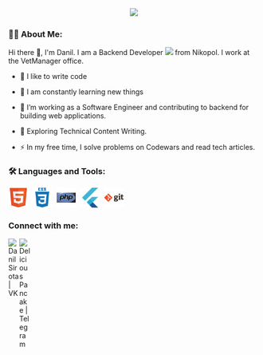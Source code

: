 <div id="header" align="center">
  <img src="https://media.giphy.com/media/M9gbBd9nbDrOTu1Mqx/giphy.gif" width="100"/>
</div>

### :man_technologist: About Me:

Hi there 👋, I'm Danil. I am a Backend Developer <img src="https://media.giphy.com/media/WUlplcMpOCEmTGBtBW/giphy.gif" width="30"> from Nikopol. I work at the VetManager office.

- 💪 I like to write code

- 🥅 I am constantly learning new things

- :telescope: I’m working as a Software Engineer and contributing to backend for building web applications.

- :seedling: Exploring Technical Content Writing.

- :zap: In my free time, I solve problems on Codewars and read tech articles.

### :hammer_and_wrench: Languages and Tools:

<div>
  <img src="https://github.com/devicons/devicon/blob/master/icons/html5/html5-original.svg" title="HTML5" alt="HTML" width="40" height="40"/>&nbsp;
  <img src="https://github.com/devicons/devicon/blob/master/icons/css3/css3-plain-wordmark.svg"  title="CSS3" alt="CSS" width="40" height="40"/>&nbsp;
  <img src="https://github.com/devicons/devicon/blob/master/icons/php/php-original.svg" title="PHP" alt="PHP" width="40" height="40"/>&nbsp;
  <img src="https://github.com/devicons/devicon/blob/master/icons/flutter/flutter-original.svg" title="Flutter" alt="Flutter" width="40" height="40"/>&nbsp;
  <img src="https://github.com/devicons/devicon/blob/master/icons/git/git-original-wordmark.svg" title="Git" alt="Git" width="40" height="40"/>
</div>

### Connect with me:

<div>
 <a href="https://vk.com/danilyer"><img align="left" alt="Danil Sirota | VK" width="22px" src="https://cdn.jsdelivr.net/npm/simple-icons@v3/icons/vk.svg" /></a>
 <a href="https://t.me/dpancake228"><img align="left" alt="Delicious Pancake | Telegram" width="22px" src="https://cdn.jsdelivr.net/npm/simple-icons@v3/icons/telegram.svg" /></a>
</div>
